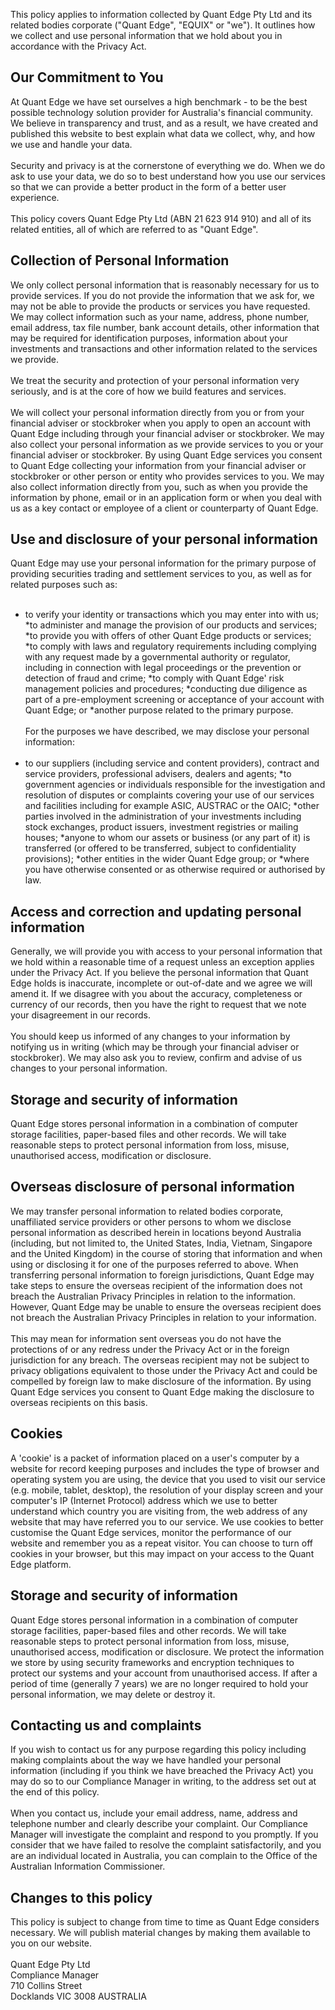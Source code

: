 

This policy applies to information collected by Quant Edge Pty Ltd and its related bodies corporate ("Quant Edge", "EQUIX" or "we"). It outlines how we collect and use personal information that we hold about you in accordance with the Privacy Act.

## Our Commitment to You
At Quant Edge we have set ourselves a high benchmark - to be the best possible technology solution provider for Australia's financial community. We believe in transparency and trust, and as a result, we have created and published this website to best explain what data we collect, why, and how we use and handle your data.  
&nbsp;  
Security and privacy is at the cornerstone of everything we do. When we do ask to use your data, we do so to best understand how you use our services so that we can provide a better product in the form of a better user experience.  
&nbsp;  
This policy covers Quant Edge Pty Ltd (ABN 21 623 914 910) and all of its related entities, all of which are referred to as "Quant Edge".

## Collection of Personal Information
We only collect personal information that is reasonably necessary for us to provide services. If you do not provide the information that we ask for, we may not be able to provide the products or services you have requested. We may collect information such as your name, address, phone number, email address, tax file number, bank account details, other information that may be required for identification purposes, information about your investments and transactions and other information related to the services we provide.  
&nbsp;  
We treat the security and protection of your personal information very seriously, and is at the core of how we build features and services.  
&nbsp;  
We will collect your personal information directly from you or from your financial adviser or stockbroker when you apply to open an account with Quant Edge including through your financial adviser or stockbroker. We may also collect your personal information as we provide services to you or your financial adviser or stockbroker. By using Quant Edge services you consent to Quant Edge collecting your information from your financial adviser or stockbroker or other person or entity who provides services to you. We may also collect information directly from you, such as when you provide the information by phone, email or in an application form or when you deal with us as a key contact or employee of a client or counterparty of Quant Edge.  

## Use and disclosure of your personal information
Quant Edge may use your personal information for the primary purpose of providing securities trading and settlement services to you, as well as for related purposes such as:  
&nbsp;  
* to verify your identity or transactions which you may enter into with us;
*to administer and manage the provision of our products and services;
*to provide you with offers of other Quant Edge products or services;
*to comply with laws and regulatory requirements including complying with any request made by a governmental authority or regulator, including in connection with legal proceedings or the prevention or detection of fraud and crime;
*to comply with Quant Edge' risk management policies and procedures;
*conducting due diligence as part of a pre-employment screening or acceptance of your account with Quant Edge; or
*another purpose related to the primary purpose.  
&nbsp;  
For the purposes we have described, we may disclose your personal information:  
&nbsp;  
* to our suppliers (including service and content providers), contract and service providers, professional advisers, dealers and agents;
*to government agencies or individuals responsible for the investigation and resolution of disputes or complaints covering your use of our services and facilities including for example ASIC, AUSTRAC or the OAIC;
*other parties involved in the administration of your investments including stock exchanges, product issuers, investment registries or mailing houses;
*anyone to whom our assets or business (or any part of it) is transferred (or offered to be transferred, subject to confidentiality provisions);
*other entities in the wider Quant Edge group; or
*where you have otherwise consented or as otherwise required or authorised by law.  

## Access and correction and updating personal information
Generally, we will provide you with access to your personal information that we hold within a reasonable time of a request unless an exception applies under the Privacy Act. If you believe the personal information that Quant Edge holds is inaccurate, incomplete or out-of-date and we agree we will amend it. If we disagree with you about the accuracy, completeness or currency of our records, then you have the right to request that we note your disagreement in our records.  
&nbsp;  
You should keep us informed of any changes to your information by notifying us in writing (which may be through your financial adviser or stockbroker). We may also ask you to review, confirm and advise of us changes to your personal information.  

## Storage and security of information
Quant Edge stores personal information in a combination of computer storage facilities, paper-based files and other records. We will take reasonable steps to protect personal information from loss, misuse, unauthorised access, modification or disclosure.  

## Overseas disclosure of personal information
We may transfer personal information to related bodies corporate, unaffiliated service providers or other persons to whom we disclose personal information as described herein in locations beyond Australia (including, but not limited to, the United States, India, Vietnam, Singapore and the United Kingdom) in the course of storing that information and when using or disclosing it for one of the purposes referred to above. When transferring personal information to foreign jurisdictions, Quant Edge may take steps to ensure the overseas recipient of the information does not breach the Australian Privacy Principles in relation to the information. However, Quant Edge may be unable to ensure the overseas recipient does not breach the Australian Privacy Principles in relation to your information.  
&nbsp;  
This may mean for information sent overseas you do not have the protections of or any redress under the Privacy Act or in the foreign jurisdiction for any breach. The overseas recipient may not be subject to privacy obligations equivalent to those under the Privacy Act and could be compelled by foreign law to make disclosure of the information. By using Quant Edge services you consent to Quant Edge making the disclosure to overseas recipients on this basis.  

## Cookies
A 'cookie' is a packet of information placed on a user's computer by a website for record keeping purposes and includes the type of browser and operating system you are using, the device that you used to visit our service (e.g. mobile, tablet, desktop), the resolution of your display screen and your computer's IP (Internet Protocol) address which we use to better understand which country you are visiting from, the web address of any website that may have referred you to our service. We use cookies to better customise the Quant Edge services, monitor the performance of our website and remember you as a repeat visitor. You can choose to turn off cookies in your browser, but this may impact on your access to the Quant Edge platform.  

## Storage and security of information
Quant Edge stores personal information in a combination of computer storage facilities, paper-based files and other records. We will take reasonable steps to protect personal information from loss, misuse, unauthorised access, modification or disclosure. We protect the information we store by using security frameworks and encryption techniques to protect our systems and your account from unauthorised access. If after a period of time (generally 7 years) we are no longer required to hold your personal information, we may delete or destroy it.  

## Contacting us and complaints
If you wish to contact us for any purpose regarding this policy including making complaints about the way we have handled your personal information (including if you think we have breached the Privacy Act) you may do so to our Compliance Manager in writing, to the address set out at the end of this policy.  
&nbsp;  
When you contact us, include your email address, name, address and telephone number and clearly describe your complaint. Our Compliance Manager will investigate the complaint and respond to you promptly. If you consider that we have failed to resolve the complaint satisfactorily, and you are an individual located in Australia, you can complain to the Office of the Australian Information Commissioner.  

## Changes to this policy
This policy is subject to change from time to time as Quant Edge considers necessary. We will publish material changes by making them available to you on our website.  
&nbsp;  
Quant Edge Pty Ltd  
Compliance Manager  
710 Collins Street  
Docklands VIC 3008 AUSTRALIA
